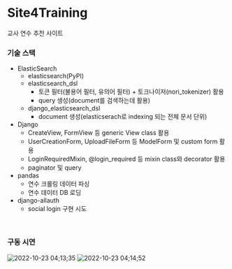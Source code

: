 # Site4Training
교사 연수 추천 사이트

### 기술 스택
- ElasticSearch
  - elasticsearch(PyPI)
  - elasticsearch_dsl
    - 토큰 필터(불용어 필터, 유의어 필터) + 토크나이저(nori_tokenizer) 활용
    - query 생성(document를 검색하는데 활용)
  - django_elasticsearch_dsl
    - document 생성(elasticserach로 indexing 되는 전체 문서 단위)
- Django
  - CreateView, FormView 등 generic View class 활용
  - UserCreationForm, UploadFileForm 등 ModelForm 및 custom form 활용
  - LoginRequiredMixin, @login_required 등 mixin class와 decorator 활용
  - paginator 및 query
- pandas
  - 연수 크롤링 데이터 파싱
  - 연수 데이터 DB 로딩
- django-allauth
  - social login 구현 시도

<br>

### 구동 시연
![2022-10-23 04;13;35](https://user-images.githubusercontent.com/89024993/197358653-3b6a7000-9648-4dbb-9f38-a2d86a007bf6.gif)
![2022-10-23 04;14;52](https://user-images.githubusercontent.com/89024993/197358654-edd9d35d-f9b4-449c-bfd4-de54f1525f5a.gif)
